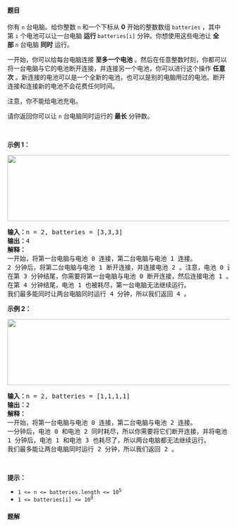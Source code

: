 #### 题目
<p>你有&nbsp;<code>n</code>&nbsp;台电脑。给你整数&nbsp;<code>n</code>&nbsp;和一个下标从 <strong>0</strong>&nbsp;开始的整数数组&nbsp;<code>batteries</code>&nbsp;，其中第&nbsp;<code>i</code>&nbsp;个电池可以让一台电脑 <strong>运行&nbsp;</strong><code>batteries[i]</code>&nbsp;分钟。你想使用这些电池让&nbsp;<strong>全部</strong>&nbsp;<code>n</code>&nbsp;台电脑 <b>同时</b>&nbsp;运行。</p>

<p>一开始，你可以给每台电脑连接 <strong>至多一个电池</strong>&nbsp;。然后在任意整数时刻，你都可以将一台电脑与它的电池断开连接，并连接另一个电池，你可以进行这个操作 <strong>任意次</strong>&nbsp;。新连接的电池可以是一个全新的电池，也可以是别的电脑用过的电池。断开连接和连接新的电池不会花费任何时间。</p>

<p>注意，你不能给电池充电。</p>

<p>请你返回你可以让 <code>n</code>&nbsp;台电脑同时运行的 <strong>最长</strong>&nbsp;分钟数。</p>

<p>&nbsp;</p>

<p><strong>示例 1：</strong></p>

<p><img alt="" src="https://assets.leetcode.com/uploads/2022/01/06/example1-fit.png" style="width: 762px; height: 150px;"></p>

<pre><b>输入：</b>n = 2, batteries = [3,3,3]
<b>输出：</b>4
<b>解释：</b>
一开始，将第一台电脑与电池 0 连接，第二台电脑与电池 1 连接。
2 分钟后，将第二台电脑与电池 1 断开连接，并连接电池 2 。注意，电池 0 还可以供电 1 分钟。
在第 3 分钟结尾，你需要将第一台电脑与电池 0 断开连接，然后连接电池 1 。
在第 4 分钟结尾，电池 1 也被耗尽，第一台电脑无法继续运行。
我们最多能同时让两台电脑同时运行 4 分钟，所以我们返回 4 。
</pre>

<p><strong>示例 2：</strong></p>

<p><img alt="" src="https://assets.leetcode.com/uploads/2022/01/06/example2.png" style="width: 629px; height: 150px;"></p>

<pre><b>输入：</b>n = 2, batteries = [1,1,1,1]
<b>输出：</b>2
<b>解释：</b>
一开始，将第一台电脑与电池 0 连接，第二台电脑与电池 2 连接。
一分钟后，电池 0 和电池 2 同时耗尽，所以你需要将它们断开连接，并将电池 1 和第一台电脑连接，电池 3 和第二台电脑连接。
1 分钟后，电池 1 和电池 3 也耗尽了，所以两台电脑都无法继续运行。
我们最多能让两台电脑同时运行 2 分钟，所以我们返回 2 。
</pre>

<p>&nbsp;</p>

<p><strong>提示：</strong></p>

<ul>
	<li><code>1 &lt;= n &lt;= batteries.length &lt;= 10<sup>5</sup></code></li>
	<li><code>1 &lt;= batteries[i] &lt;= 10<sup>9</sup></code></li>
</ul>


 #### 题解